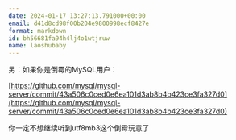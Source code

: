 ```yaml
---
date: 2024-01-17 13:27:13.791000+00:00
email: d41d8cd98f00b204e9800998ecf8427e
format: markdown
id: bh56681fa94h4lj4o1wtjruw
name: laoshubaby
---
```

另：如果你是倒霉的MySQL用户：

[https://github.com/mysql/mysql-server/commit/43a506c0ced0e6ea101d3ab8b4b423ce3fa327d0](https://github.com/mysql/mysql-server/commit/43a506c0ced0e6ea101d3ab8b4b423ce3fa327d0)

你一定不想继续听到utf8mb3这个倒霉玩意了
